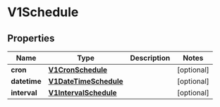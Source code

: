 

# V1Schedule


## Properties

Name | Type | Description | Notes
------------ | ------------- | ------------- | -------------
**cron** | [**V1CronSchedule**](V1CronSchedule.md) |  |  [optional]
**datetime** | [**V1DateTimeSchedule**](V1DateTimeSchedule.md) |  |  [optional]
**interval** | [**V1IntervalSchedule**](V1IntervalSchedule.md) |  |  [optional]



